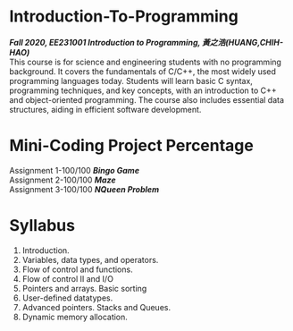 # Introduction-To-Programming<br/>
***Fall 2020, EE231001 Introduction to Programming, 黃之浩(HUANG,CHIH-HAO)***<br/>
This course is for science and engineering students with no programming background. It covers the fundamentals of C/C++, the most widely used programming languages today. Students will learn basic C syntax, programming techniques, and key concepts, with an introduction to C++ and object-oriented programming. The course also includes essential data structures, aiding in efficient software development.

# Mini-Coding Project Percentage
Assignment 1-100/100 ***Bingo Game***<br/>
Assignment 2-100/100 ***Maze***<br/>
Assignment 3-100/100 ***NQueen Problem***<br/>

# Syllabus
1. Introduction.
2. Variables, data types, and operators.
3. Flow of control and functions.
4. Flow of control II and I/O
5. Pointers and arrays. Basic sorting
6. User-defined datatypes.
7. Advanced pointers. Stacks and Queues.
8. Dynamic memory allocation.
